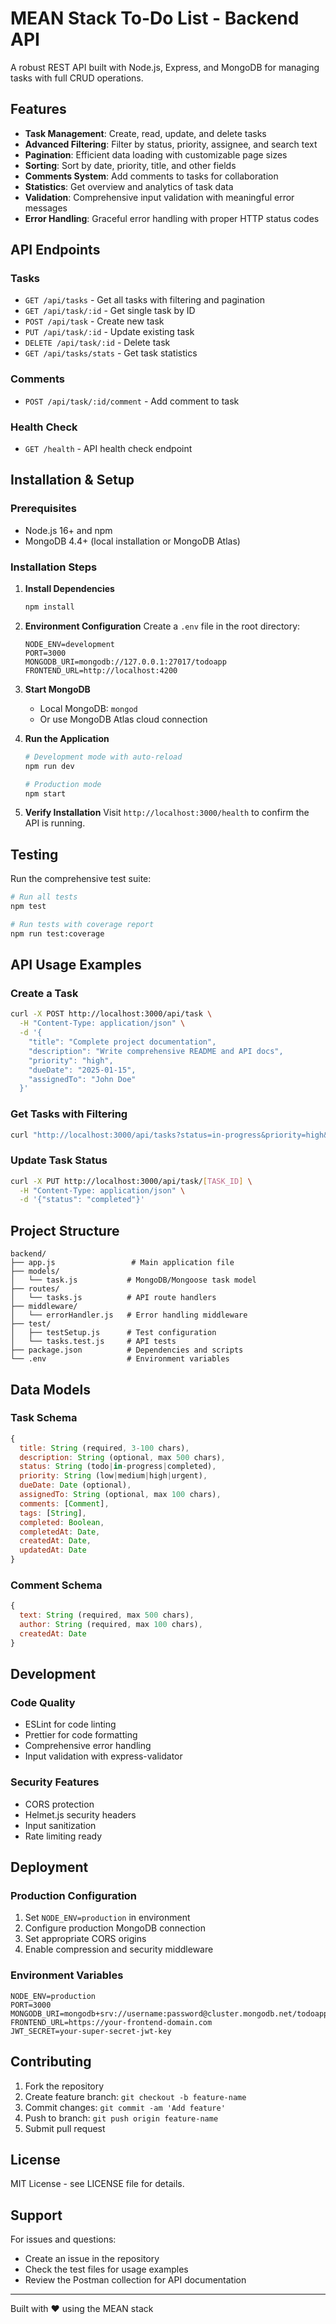 # MEAN Stack To-Do List - Backend API

A robust REST API built with Node.js, Express, and MongoDB for managing tasks with full CRUD operations.

## Features

- **Task Management**: Create, read, update, and delete tasks
- **Advanced Filtering**: Filter by status, priority, assignee, and search text
- **Pagination**: Efficient data loading with customizable page sizes
- **Sorting**: Sort by date, priority, title, and other fields
- **Comments System**: Add comments to tasks for collaboration
- **Statistics**: Get overview and analytics of task data
- **Validation**: Comprehensive input validation with meaningful error messages
- **Error Handling**: Graceful error handling with proper HTTP status codes

## API Endpoints

### Tasks
- `GET /api/tasks` - Get all tasks with filtering and pagination
- `GET /api/task/:id` - Get single task by ID
- `POST /api/task` - Create new task
- `PUT /api/task/:id` - Update existing task
- `DELETE /api/task/:id` - Delete task
- `GET /api/tasks/stats` - Get task statistics

### Comments
- `POST /api/task/:id/comment` - Add comment to task

### Health Check
- `GET /health` - API health check endpoint

## Installation & Setup

### Prerequisites
- Node.js 16+ and npm
- MongoDB 4.4+ (local installation or MongoDB Atlas)

### Installation Steps

1. **Install Dependencies**
   ```bash
   npm install
   ```

2. **Environment Configuration**
   Create a `.env` file in the root directory:
   ```env
   NODE_ENV=development
   PORT=3000
   MONGODB_URI=mongodb://127.0.0.1:27017/todoapp
   FRONTEND_URL=http://localhost:4200
   ```

3. **Start MongoDB**
   - Local MongoDB: `mongod`
   - Or use MongoDB Atlas cloud connection

4. **Run the Application**
   ```bash
   # Development mode with auto-reload
   npm run dev

   # Production mode
   npm start
   ```

5. **Verify Installation**
   Visit `http://localhost:3000/health` to confirm the API is running.

## Testing

Run the comprehensive test suite:

```bash
# Run all tests
npm test

# Run tests with coverage report
npm run test:coverage
```

## API Usage Examples

### Create a Task
```bash
curl -X POST http://localhost:3000/api/task \
  -H "Content-Type: application/json" \
  -d '{
    "title": "Complete project documentation",
    "description": "Write comprehensive README and API docs",
    "priority": "high",
    "dueDate": "2025-01-15",
    "assignedTo": "John Doe"
  }'
```

### Get Tasks with Filtering
```bash
curl "http://localhost:3000/api/tasks?status=in-progress&priority=high&page=1&limit=10"
```

### Update Task Status
```bash
curl -X PUT http://localhost:3000/api/task/[TASK_ID] \
  -H "Content-Type: application/json" \
  -d '{"status": "completed"}'
```

## Project Structure

```
backend/
├── app.js                 # Main application file
├── models/
│   └── task.js           # MongoDB/Mongoose task model
├── routes/
│   └── tasks.js          # API route handlers
├── middleware/
│   └── errorHandler.js   # Error handling middleware
├── test/
│   ├── testSetup.js      # Test configuration
│   └── tasks.test.js     # API tests
├── package.json          # Dependencies and scripts
└── .env                  # Environment variables
```

## Data Models

### Task Schema
```javascript
{
  title: String (required, 3-100 chars),
  description: String (optional, max 500 chars),
  status: String (todo|in-progress|completed),
  priority: String (low|medium|high|urgent),
  dueDate: Date (optional),
  assignedTo: String (optional, max 100 chars),
  comments: [Comment],
  tags: [String],
  completed: Boolean,
  completedAt: Date,
  createdAt: Date,
  updatedAt: Date
}
```

### Comment Schema
```javascript
{
  text: String (required, max 500 chars),
  author: String (required, max 100 chars),
  createdAt: Date
}
```

## Development

### Code Quality
- ESLint for code linting
- Prettier for code formatting
- Comprehensive error handling
- Input validation with express-validator

### Security Features
- CORS protection
- Helmet.js security headers
- Input sanitization
- Rate limiting ready

## Deployment

### Production Configuration
1. Set `NODE_ENV=production` in environment
2. Configure production MongoDB connection
3. Set appropriate CORS origins
4. Enable compression and security middleware

### Environment Variables
```env
NODE_ENV=production
PORT=3000
MONGODB_URI=mongodb+srv://username:password@cluster.mongodb.net/todoapp
FRONTEND_URL=https://your-frontend-domain.com
JWT_SECRET=your-super-secret-jwt-key
```

## Contributing

1. Fork the repository
2. Create feature branch: `git checkout -b feature-name`
3. Commit changes: `git commit -am 'Add feature'`
4. Push to branch: `git push origin feature-name`
5. Submit pull request

## License

MIT License - see LICENSE file for details.

## Support

For issues and questions:
- Create an issue in the repository
- Check the test files for usage examples
- Review the Postman collection for API documentation

---

Built with ❤️ using the MEAN stack
